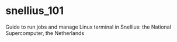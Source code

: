 # snellius_101
Guide to run jobs and manage Linux terminal in Snellius: the National Supercomputer, the Netherlands

